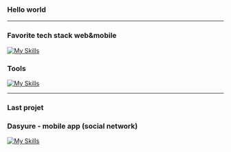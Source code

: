 ### Hello world

---

### Favorite tech stack web&mobile
[![My Skills](https://skillicons.dev/icons?i=symfony,tailwind,postgres,flutter,dart)](https://skillicons.dev)
### Tools
[![My Skills](https://skillicons.dev/icons?i=phpstorm,obsidian,gitlab,androidstudio)](https://skillicons.dev)

---

### Last projet

### Dasyure - mobile app (social network)

[![My Skills](https://skillicons.dev/icons?i=postgres,flutter,dart)](https://skillicons.dev)
